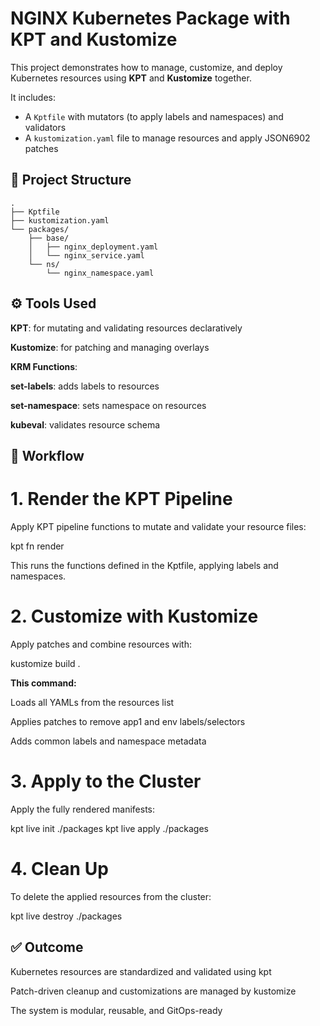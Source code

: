 # NGINX Kubernetes Package with KPT and Kustomize

This project demonstrates how to manage, customize, and deploy Kubernetes resources using **KPT** and **Kustomize** together.

It includes:
- A `Kptfile` with mutators (to apply labels and namespaces) and validators
- A `kustomization.yaml` file to manage resources and apply JSON6902 patches

## 📁 Project Structure

```plaintext
.
├── Kptfile
├── kustomization.yaml
└── packages/
    ├── base/
    │   ├── nginx_deployment.yaml
    │   └── nginx_service.yaml
    └── ns/
        └── nginx_namespace.yaml
```

## ⚙️ Tools Used

**KPT**: for mutating and validating resources declaratively

**Kustomize**: for patching and managing overlays

**KRM Functions**:

**set-labels**: adds labels to resources

**set-namespace**: sets namespace on resources

**kubeval**: validates resource schema

## 🔁 Workflow

# 1. Render the KPT Pipeline
Apply KPT pipeline functions to mutate and validate your resource files:

kpt fn render

This runs the functions defined in the Kptfile, applying labels and namespaces.

# 2. Customize with Kustomize
Apply patches and combine resources with:

kustomize build .

**This command:**

Loads all YAMLs from the resources list

Applies patches to remove app1 and env labels/selectors

Adds common labels and namespace metadata

# 3. Apply to the Cluster
Apply the fully rendered manifests:

kpt live init ./packages
kpt live apply ./packages

# 4. Clean Up
To delete the applied resources from the cluster:

kpt live destroy ./packages

## ✅ Outcome
Kubernetes resources are standardized and validated using kpt

Patch-driven cleanup and customizations are managed by kustomize

The system is modular, reusable, and GitOps-ready


